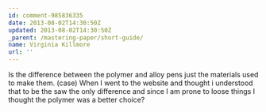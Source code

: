 ```yaml
---
id: comment-985836335
date: 2013-08-02T14:30:50Z
updated: 2013-08-02T14:30:50Z
_parent: /mastering-paper/short-guide/
name: Virginia Killmore
url: ''
---
```


Is the difference between the polymer and alloy pens just the materials
used to make them. (case) When I went to the website and thought i understood that
to be the saw the only difference and since I am prone to loose things I thought
the polymer was a better choice?
